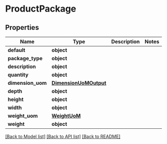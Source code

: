 # ProductPackage

## Properties
Name | Type | Description | Notes
------------ | ------------- | ------------- | -------------
**default** | **object** |  | 
**package_type** | **object** |  | 
**description** | **object** |  | 
**quantity** | **object** |  | 
**dimension_uom** | [**DimensionUoMOutput**](DimensionUoMOutput.md) |  | 
**depth** | **object** |  | 
**height** | **object** |  | 
**width** | **object** |  | 
**weight_uom** | [**WeightUoM**](WeightUoM.md) |  | 
**weight** | **object** |  | 

[[Back to Model list]](../README.md#documentation-for-models) [[Back to API list]](../README.md#documentation-for-api-endpoints) [[Back to README]](../README.md)

